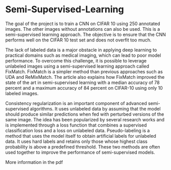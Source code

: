 # Semi-Supervised-Learning
The goal of the project is to train a CNN on CIFAR 10 using 250 annotated images. The other images without annotations can also be used. This is a semi-supervised learning approach. The objective is to ensure that the CNN performs well on the CIFAR 10 test set and does not overfit too much.

The lack of labeled data is a major obstacle in applying deep learning to practical domains such as medical imaging, which can lead to poor model performance. To overcome this challenge, it is possible to leverage unlabeled images using a semi-supervised learning approach called FixMatch. FixMatch is a simpler method than previous approaches such as UDA and ReMixMatch. The article also explains how FixMatch improved the state of the art in semi-supervised learning with a median accuracy of 78 percent and a maximum accuracy of 84 percent on CIFAR-10 using only 10 labeled images.

Consistency regularization is an important component of advanced semi-supervised algorithms. It uses unlabeled data by assuming that the model should produce similar predictions when fed with perturbed versions of the same image. The idea has been popularized by several research works and is implemented through a loss function that combines a supervised classification loss and a loss on unlabeled data. Pseudo-labeling is a method that uses the model itself to obtain artificial labels for unlabeled data. It uses hard labels and retains only those whose highest class probability is above a predefined threshold. These two methods are often used together to improve the performance of semi-supervised models.

More information in the pdf 



